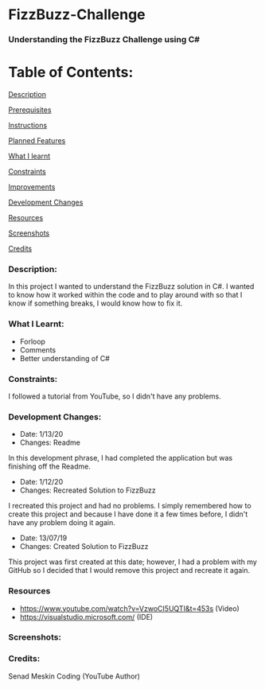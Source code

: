# FizzBuzz-Challenge

### Understanding the FizzBuzz Challenge using C# 

# Table of Contents:

[Description](#Description)  
<a name="Description"/>

[Prerequisites](#Prerequisites)  
<a name="Prerequisites"/>

[Instructions](#Instructions)  
<a name="Instructions"/>

[Planned Features](#Planned_Features)  
<a name="Planned_Features"/>

[What I learnt](#What_I_Learnt)  
<a name="What_I_Learnt"/>

[Constraints](#Constraints)  
<a name="Constraints"/>

[Improvements](#Improvements)  
<a name="Improvements"/>

[Development Changes](#Development_Changes)  
<a name="Development_Changes"/>

[Resources](#Resources)  
<a name="Resources"/>

[Screenshots](#Screenshots)
<a name="Screenshots"/>

[Credits](#Credits)  
<a name="Credits"/>


### Description:

In this project I wanted to understand the FizzBuzz solution in C#. I wanted to know how it worked within the code and to play around with so that I know if something breaks, I would know how to fix it.

### What I Learnt:
- Forloop
- Comments
- Better understanding of C#

### Constraints:

I followed a tutorial from YouTube, so I didn't have any problems.

### Development Changes:

- Date: 1/13/20
- Changes: Readme

In this development phrase, I had completed the application but was finishing off the Readme.

- Date: 1/12/20
- Changes: Recreated Solution to FizzBuzz

I recreated this project and had no problems. I simply remembered how to create this project and because I have done it a few times before, I didn't have any problem doing it again.

- Date: 13/07/19
- Changes: Created Solution to FizzBuzz

This project was first created at this date; however, I had a problem with my GitHub so I decided that I would remove this project and recreate it again.

### Resources
- https://www.youtube.com/watch?v=VzwoCI5UQTI&t=453s (Video)
- https://visualstudio.microsoft.com/ (IDE)

### Screenshots:

### Credits:
Senad Meskin Coding (YouTube Author)
